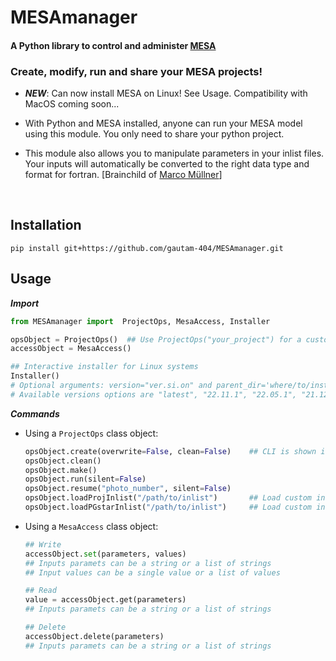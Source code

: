# MESAmanager
#### A Python library to control and administer [MESA](https://github.com/MESAHub/mesa)


### Create, modify, run and share your MESA projects!  

* ***NEW***: Can now install MESA on Linux! See Usage.  Compatibility with MacOS coming soon...

* With Python and MESA installed, anyone can run your MESA model using this module. You only need to share your python project.

* This module also allows you to manipulate parameters in your inlist files. Your inputs will automatically be converted to the right data type and format for fortran. [Brainchild of [Marco Müllner](https://github.com/MarcoMuellner/PyMesaHandler)]



<br>

## Installation
```
pip install git+https://github.com/gautam-404/MESAmanager.git
```

## Usage

***Import***
```python
from MESAmanager import  ProjectOps, MesaAccess, Installer

opsObject = ProjectOps()  ## Use ProjectOps("your_project") for a custom/pre-existing project name
accessObject = MesaAccess()

## Interactive installer for Linux systems
Installer()               
# Optional arguments: version="ver.si.on" and parent_dir='where/to/install'
# Available versions options are "latest", "22.11.1", "22.05.1", "21.12.1", "15140" and "12778"

```

***Commands***

* Using a `ProjectOps` class object:
  ```python
  opsObject.create(overwrite=False, clean=False)    ## CLI is shown if no arguments are passed
  opsObject.clean()
  opsObject.make()
  opsObject.run(silent=False)
  opsObject.resume("photo_number", silent=False)
  opsObject.loadProjInlist("/path/to/inlist")       ## Load custom inlist_project, reads absolute path
  opsObject.loadPGstarInlist("/path/to/inlist")     ## Load custom inlist_pgstar, reads absolute path
  ```

* Using a `MesaAccess` class object:
  ```python
  ## Write
  accessObject.set(parameters, values)              
  ## Inputs paramets can be a string or a list of strings
  ## Input values can be a single value or a list of values
  
  ## Read
  value = accessObject.get(parameters)   
  ## Inputs paramets can be a string or a list of strings

  ## Delete
  accessObject.delete(parameters)
  ## Inputs paramets can be a string or a list of strings
  ```
